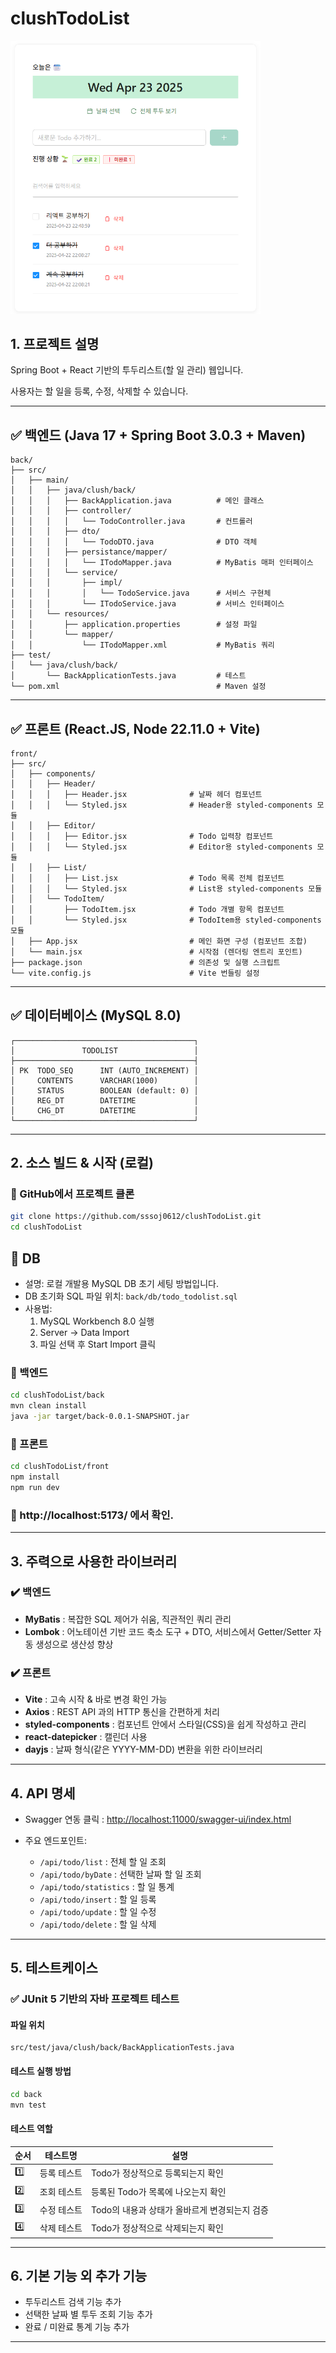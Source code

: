 # clushTodoList

<img src="image-1.png" alt="clushTodoList UI" width="400"/>


## 1. 프로젝트 설명
Spring Boot + React 기반의 투두리스트(할 일 관리) 웹입니다.

사용자는 할 일을 등록, 수정, 삭제할 수 있습니다.

---

## ✅ 백엔드 (Java 17 + Spring Boot 3.0.3 + Maven)
```
back/
├── src/
│   ├── main/
│   │   ├── java/clush/back/
│   │   │   ├── BackApplication.java          # 메인 클래스
│   │   │   ├── controller/
│   │   │   │   └── TodoController.java       # 컨트롤러
│   │   │   ├── dto/
│   │   │   │   └── TodoDTO.java              # DTO 객체
│   │   │   ├── persistance/mapper/
│   │   │   │   └── ITodoMapper.java          # MyBatis 매퍼 인터페이스
│   │   │   └── service/
│   │   │       ├── impl/
│   │   │       │   └── TodoService.java      # 서비스 구현체
│   │   │       └── ITodoService.java         # 서비스 인터페이스
│   │   └── resources/
│   │       ├── application.properties        # 설정 파일
│   │       └── mapper/
│   │           └── ITodoMapper.xml           # MyBatis 쿼리
├── test/
│   └── java/clush/back/
│       └── BackApplicationTests.java         # 테스트
└── pom.xml                                   # Maven 설정
```

---

## ✅ 프론트 (React.JS, Node 22.11.0 + Vite)
```
front/
├── src/
│   ├── components/
│   │   ├── Header/                     
│   │   │   ├── Header.jsx              # 날짜 헤더 컴포넌트
│   │   │   └── Styled.jsx              # Header용 styled-components 모듈
│   │   ├── Editor/                     
│   │   │   ├── Editor.jsx              # Todo 입력창 컴포넌트
│   │   │   └── Styled.jsx              # Editor용 styled-components 모듈
│   │   ├── List/                       
│   │   │   ├── List.jsx                # Todo 목록 전체 컴포넌트
│   │   │   └── Styled.jsx              # List용 styled-components 모듈
│   │   └── TodoItem/                   
│   │       ├── TodoItem.jsx            # Todo 개별 항목 컴포넌트
│   │       └── Styled.jsx              # TodoItem용 styled-components 모듈
│   ├── App.jsx                         # 메인 화면 구성 (컴포넌트 조합)
│   └── main.jsx                        # 시작점 (렌더링 엔트리 포인트)
├── package.json                        # 의존성 및 실행 스크립트
└── vite.config.js                      # Vite 번들링 설정

```

---

## ✅ 데이터베이스 (MySQL 8.0)
```
┌────────────────────────────────────────┐
│               TODOLIST                 │
├────────────────────────────────────────┤
│ PK  TODO_SEQ      INT (AUTO_INCREMENT) │
│     CONTENTS      VARCHAR(1000)        │
│     STATUS        BOOLEAN (default: 0) │
│     REG_DT        DATETIME             │
│     CHG_DT        DATETIME             │
└────────────────────────────────────────┘
```


---


## 2. 소스 빌드 & 시작 (로컬)


### 🔧 GitHub에서 프로젝트 클론

```bash
git clone https://github.com/sssoj0612/clushTodoList.git
cd clushTodoList
```

## 💾 DB
- 설명: 로컬 개발용 MySQL DB 초기 세팅 방법입니다.
- DB 초기화 SQL 파일 위치: `back/db/todo_todolist.sql`
- 사용법:
  1. MySQL Workbench 8.0 실행
  2. Server → Data Import
  3. 파일 선택 후 Start Import 클릭


### 🚀 백엔드
```bash
cd clushTodoList/back
mvn clean install
java -jar target/back-0.0.1-SNAPSHOT.jar
```

### 🚀 프론트
```bash
cd clushTodoList/front
npm install
npm run dev
```

### 🚀 http://localhost:5173/ 에서 확인.


---


## 3. 주력으로 사용한 라이브러리

### ✔️ 백엔드
- **MyBatis** : 복잡한 SQL 제어가 쉬움, 직관적인 쿼리 관리
- **Lombok** : 어노테이션 기반 코드 축소 도구 + DTO, 서비스에서 Getter/Setter 자동 생성으로 생산성 향상

### ✔️ 프론트
- **Vite** : 고속 시작 & 바로 변경 확인 가능
- **Axios** : REST API 과의 HTTP 통신을 간편하게 처리
- **styled-components** : 컴포넌트 안에서 스타일(CSS)을 쉽게 작성하고 관리
- **react-datepicker** : 캘린더 사용
- **dayjs** : 날짜 형식(같은 YYYY-MM-DD) 변환을 위한 라이브러리

---


## 4. API 명세


- Swagger 연동 클릭 : [http://localhost:11000/swagger-ui/index.html](http://localhost:11000/swagger-ui/index.html)

- 주요 엔드포인트:
  - `/api/todo/list` : 전체 할 일 조회
  - `/api/todo/byDate` : 선택한 날짜 할 일 조회
  - `/api/todo/statistics` : 할 일 통계
  - `/api/todo/insert` : 할 일 등록
  - `/api/todo/update` : 할 일 수정
  - `/api/todo/delete` : 할 일 삭제


---


## 5. 테스트케이스

### ✅ JUnit 5 기반의 자바 프로젝트 테스트

#### 파일 위치
```
src/test/java/clush/back/BackApplicationTests.java
```

#### 테스트 실행 방법
```bash
cd back
mvn test
```

#### 테스트 역할

| 순서 | 테스트명    | 설명 |
|--------|------------------|--------------------------------------------|
| 1️⃣     | 등록 테스트   | Todo가 정상적으로 등록되는지 확인 |
| 2️⃣     | 조회 테스트   | 등록된 Todo가 목록에 나오는지 확인 |
| 3️⃣     | 수정 테스트   | Todo의 내용과 상태가 올바르게 변경되는지 검증 |
| 4️⃣     | 삭제 테스트   | Todo가 정상적으로 삭제되는지 확인 |


---


## 6. 기본 기능 외 추가 기능
- 투두리스트 검색 기능 추가
- 선택한 날짜 별 투두 조회 기능 추가
- 완료 / 미완료 통계 기능 추가

---